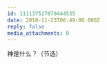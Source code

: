 ```yaml
---
id: 111137527879444535
date: 2010-11-23T06:49:00.000Z
reply: false
media_attachments: 0
---
```


神是什么？（节选）​​​​

